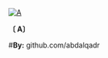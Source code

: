 
<a href="https://ibb.co/sv7XrcH"><img src="https://i.ibb.co/sv7XrcH/A.jpg" alt="A" border="0"></a>

**〔 A〕**

#**By:** github.com/abdalqadr

<!--
**abdalqadr/abdalqadr** is a ✨ _special_ ✨ repository because its `README.md` (this file) appears on your GitHub profile.

Here are some ideas to get you started:

- 🔭 I’m currently working on ...
- 🌱 I’m currently learning ...
- 👯 I’m looking to collaborate on ...
- 🤔 I’m looking for help with ...
- 💬 Ask me about ...
- 📫 How to reach me: ...
- 😄 Pronouns: ...
- ⚡ Fun fact: ...
-->
